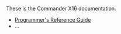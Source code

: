 These is the Commander X16 documentation.

* [Programmer's Reference Guide](https://github.com/commanderx16/x16-docs/blob/master/Programmer's%20Reference%20Guide.md)
* ...
